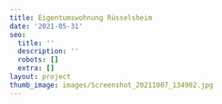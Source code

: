 ```yaml
---
title: Eigentumswohnung Rüsselsheim
date: '2021-05-31'
seo:
  title: ''
  description: ''
  robots: []
  extra: []
layout: project
thumb_image: images/Screenshot_20211007_134902.jpg
---
```

